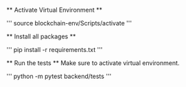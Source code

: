 ** Activate Virtual Environment **

'''
source blockchain-env/Scripts/activate
'''

** Install all packages **

'''
pip install -r requirements.txt
'''

** Run the tests **
Make sure to activate virtual environment.

'''
python -m pytest backend/tests
'''